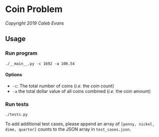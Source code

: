 # Coin Problem

*Copyright 2019 Caleb Evans*  

## Usage

### Run program

```
./__main__.py -c 1692 -a 100.54
```

#### Options

- `-c`: The total number of coins (_i.e._ the coin count)
- `-a` the total dollar value of all coins combined (_i.e._ the coin amount)

### Run tests

```
./tests.py
```

To add additional test cases, please append an array of `[penny, nickel, dime,
quarter]` counts to the JSON array in `test_cases.json`.
